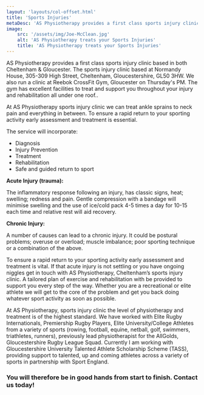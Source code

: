 ```yaml
---
layout: 'layouts/col-offset.html'
title: 'Sports Injuries'
metaDesc: 'AS Physiotherapy provides a first class sports injury clinic based in both Cheltenham & Gloucester'
image:
    src: '/assets/img/Joe-McClean.jpg'
    alt: 'AS Physiotherapy treats your Sports Injuries'
    title: 'AS Physiotherapy treats your Sports Injuries'
---
```

AS Physiotherapy provides a first class sports injury clinic based in both Cheltenham & Gloucester. The sports injury clinic based at Normandy House, 305-309 High Street, Cheltenham, Gloucestershire, GL50 3HW. We also run a clinic at Reebok CrossFit Gym, Gloucester on Thursday's PM. The gym has excellent facilities to treat and support you throughout your injury and rehabilitation all under one roof..

At AS Physiotherapy sports injury clinic we can treat ankle sprains to neck pain and everything in between.  To ensure a rapid return to your sporting activity early assessment and treatment is essential.

The service will incorporate:

- Diagnosis
- Injury Prevention
- Treatment
- Rehabilitation
- Safe and guided return to sport

**Acute Injury (trauma):**

The inflammatory response following an injury, has classic signs, heat; swelling; redness and pain.  Gentle compression with a bandage will minimise swelling and the use of ice/cold pack 4-5 times a day for 10-15 each time and relative rest will aid recovery.

**Chronic Injury:**

A number of causes can lead to a chronic injury.  It could be postural problems; overuse or overload; muscle imbalance; poor sporting technique or a combination of the above.

To ensure a rapid return to your sporting activity early assessment and treatment is vital.  If that acute injury is not settling or you have ongoing niggles get in touch with AS Physiotherapy, Cheltenham’s sports injury clinic.  A tailored plan of exercise and rehabilitation with be provided to support you every step of the way.  Whether you are a recreational or elite athlete we will get to the core of the problem and get you back doing whatever sport activity as soon as possible.

At AS Physiotherapy, sports injury clinic the level of physiotherapy and treatment is of the highest standard.  We have worked with Elite Rugby Internationals, Premiership Rugby Players, Elite University/College Athletes from a variety of sports (rowing, football, equine, netball, golf, swimmers, triathletes, runners), previously lead physiotherapist for the AllGolds, Gloucestershire Rugby League Squad. Currently I am working with Gloucestershire University Talented Athlete Scholarship Scheme (TASS), providing support to talented, up and coming athletes across a variety of sports in partnership with Sport England.

### You will therefore be in good hands from start to finish. Contact us today!

